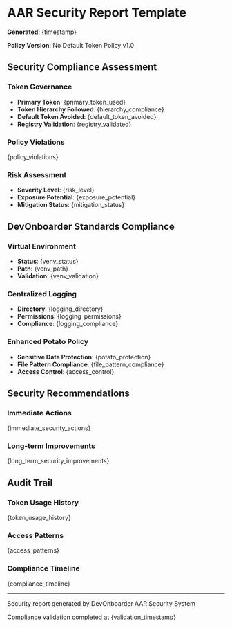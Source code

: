 # AAR Security Report Template

**Generated**: {timestamp}

**Policy Version**: No Default Token Policy v1.0

## Security Compliance Assessment

### Token Governance

- **Primary Token**: {primary_token_used}
- **Token Hierarchy Followed**: {hierarchy_compliance}
- **Default Token Avoided**: {default_token_avoided}
- **Registry Validation**: {registry_validated}

### Policy Violations

{policy_violations}

### Risk Assessment

- **Severity Level**: {risk_level}
- **Exposure Potential**: {exposure_potential}
- **Mitigation Status**: {mitigation_status}

## DevOnboarder Standards Compliance

### Virtual Environment

- **Status**: {venv_status}
- **Path**: {venv_path}
- **Validation**: {venv_validation}

### Centralized Logging

- **Directory**: {logging_directory}
- **Permissions**: {logging_permissions}
- **Compliance**: {logging_compliance}

### Enhanced Potato Policy

- **Sensitive Data Protection**: {potato_protection}
- **File Pattern Compliance**: {file_pattern_compliance}
- **Access Control**: {access_control}

## Security Recommendations

### Immediate Actions

{immediate_security_actions}

### Long-term Improvements

{long_term_security_improvements}

## Audit Trail

### Token Usage History

{token_usage_history}

### Access Patterns

{access_patterns}

### Compliance Timeline

{compliance_timeline}

---

Security report generated by DevOnboarder AAR Security System

Compliance validation completed at {validation_timestamp}

